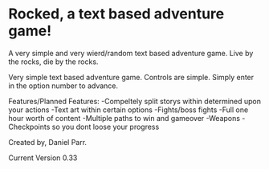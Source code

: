 # Rocked, a text based adventure game!

A very simple and very wierd/random text based adventure game. 
Live by the rocks, die by the rocks.

Very simple text based adventure game.
Controls are simple. Simply enter in the option number to advance.

Features/Planned Features:
-Compeltely split storys within determined upon your actions
-Text art within certain options
-Fights/boss fights
-Full one hour worth of content
-Multiple paths to win and gameover
-Weapons
-Checkpoints so you dont loose your progress


Created by, Daniel Parr.

Current Version 0.33
